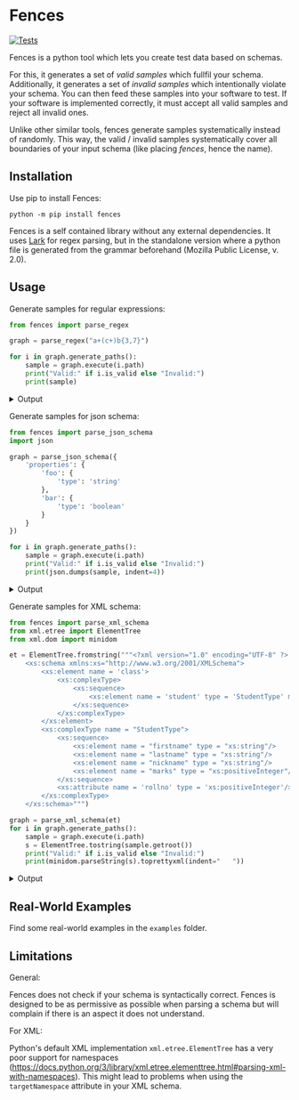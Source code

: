# Fences
[![Tests](https://github.com/ifak/fences/actions/workflows/check.yml/badge.svg)](https://github.com/ifak/fences/actions/workflows/check.yml)

Fences is a python tool which lets you create test data based on schemas.

For this, it generates a set of *valid samples* which fullfil your schema.
Additionally, it generates a set of *invalid samples* which intentionally violate your schema.
You can then feed these samples into your software to test.
If your software is implemented correctly, it must accept all valid samples and reject all invalid ones.

Unlike other similar tools, fences generate samples systematically instead of randomly.
This way, the valid / invalid samples systematically cover all boundaries of your input schema (like placing *fences*, hence the name).

## Installation

Use pip to install Fences:

```
python -m pip install fences
```

Fences is a self contained library without any external dependencies.
It uses [Lark](https://github.com/lark-parser/lark) for regex parsing, but in the standalone version where a python file is generated from the grammar beforehand (Mozilla Public License, v. 2.0).

## Usage

Generate samples for regular expressions:

```python
from fences import parse_regex

graph = parse_regex("a+(c+)b{3,7}")

for i in graph.generate_paths():
    sample = graph.execute(i.path)
    print("Valid:" if i.is_valid else "Invalid:")
    print(sample)
```

<details>
<summary>Output</summary>

```
Valid:
xy
Valid:
xyxyxya
```
</details>


Generate samples for json schema:

```python
from fences import parse_json_schema
import json

graph = parse_json_schema({
    'properties': {
        'foo': {
            'type': 'string'
        },
        'bar': {
            'type': 'boolean'
        }
    }
})

for i in graph.generate_paths():
    sample = graph.execute(i.path)
    print("Valid:" if i.is_valid else "Invalid:")
    print(json.dumps(sample, indent=4))
```

<details>
<summary>Output</summary>

```json
Valid:
{
    "foo": "",
    "bar": true
}

Valid:
{}

Valid:
{
    "foo": "",
    "bar": false
}

Invalid:
{
    "foo": null
}

Invalid:
{
    "bar": 42
}

Invalid:
{
    "bar": null
}

Invalid:
{
    "foo": "",
    "bar": "INVALID"
}
```
</details>


Generate samples for XML schema:

```python
from fences import parse_xml_schema
from xml.etree import ElementTree
from xml.dom import minidom

et = ElementTree.fromstring("""<?xml version="1.0" encoding="UTF-8" ?>
    <xs:schema xmlns:xs="http://www.w3.org/2001/XMLSchema">
        <xs:element name = 'class'>
            <xs:complexType>
                <xs:sequence>
                    <xs:element name = 'student' type = 'StudentType' minOccurs = '0' maxOccurs = 'unbounded' />
                </xs:sequence>
            </xs:complexType>
        </xs:element>
        <xs:complexType name = "StudentType">
            <xs:sequence>
                <xs:element name = "firstname" type = "xs:string"/>
                <xs:element name = "lastname" type = "xs:string"/>
                <xs:element name = "nickname" type = "xs:string"/>
                <xs:element name = "marks" type = "xs:positiveInteger"/>
            </xs:sequence>
            <xs:attribute name = 'rollno' type = 'xs:positiveInteger'/>
        </xs:complexType>
    </xs:schema>""")

graph = parse_xml_schema(et)
for i in graph.generate_paths():
    sample = graph.execute(i.path)
    s = ElementTree.tostring(sample.getroot())
    print("Valid:" if i.is_valid else "Invalid:")
    print(minidom.parseString(s).toprettyxml(indent="   "))
```

<details>
<summary>Output</summary>

```xml
Valid:
<?xml version="1.0" ?>
<class/>

Valid:
<?xml version="1.0" ?>
<class>
   <student>
      <firstname>foo</firstname>
      <lastname>foo</lastname>
      <nickname>foo</nickname>
      <marks>780</marks>
   </student>
</class>

Valid:
<?xml version="1.0" ?>
<class>
   <student rollno="533">
      <firstname>x</firstname>
      <lastname>x</lastname>
      <nickname>x</nickname>
      <marks>780</marks>
   </student>
</class>

Invalid:
<?xml version="1.0" ?>
<class>
   <student>
      <firstname>foo</firstname>
      <lastname>foo</lastname>
      <nickname>foo</nickname>
      <marks>-10</marks>
   </student>
</class>

Invalid:
<?xml version="1.0" ?>
<class>
   <student rollno="533">
      <firstname>x</firstname>
      <lastname>x</lastname>
      <nickname>x</nickname>
      <marks>foo</marks>
   </student>
</class>

Invalid:
<?xml version="1.0" ?>
<class>
   <student rollno="-10">
      <firstname>foo</firstname>
      <lastname>foo</lastname>
      <nickname>foo</nickname>
      <marks>780</marks>
   </student>
</class>

Invalid:
<?xml version="1.0" ?>
<class>
   <student rollno="foo">
      <firstname>x</firstname>
      <lastname>x</lastname>
      <nickname>x</nickname>
      <marks>780</marks>
   </student>
</class>
```

</details>

## Real-World Examples

Find some real-world examples in the `examples` folder.

## Limitations

General:

Fences does not check if your schema is syntactically correct.
Fences is designed to be as permissive as possible when parsing a schema but will complain if there is an aspect it does not understand.

For XML:

Python's default XML implementation `xml.etree.ElementTree` has a very poor support for namespaces (https://docs.python.org/3/library/xml.etree.elementtree.html#parsing-xml-with-namespaces).
This might lead to problems when using the `targetNamespace` attribute in your XML schema.